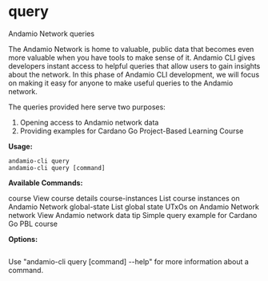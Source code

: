 # query
Andamio Network queries


The Andamio Network is home to valuable, public data that becomes even 
more valuable when you have tools to make sense of it. Andamio CLI gives 
developers instant access to helpful queries that allow users to gain 
insights about the network. In this phase of Andamio CLI development, we 
will focus on making it easy for anyone to make useful queries to the 
Andamio network.

The queries provided here serve two purposes:
 1. Opening access to Andamio network data
 2. Providing examples for Cardano Go Project-Based Learning Course



**Usage:**
```
andamio-cli query
andamio-cli query [command]
```


**Available Commands:**

  course           View course details
  course-instances List course instances on Andamio Network
  global-state     List global state UTxOs on Andamio Network
  network          View Andamio network data
  tip              Simple query example for Cardano Go PBL course


**Options:**
```

```

Use "andamio-cli query [command] --help" for more information about a command.
